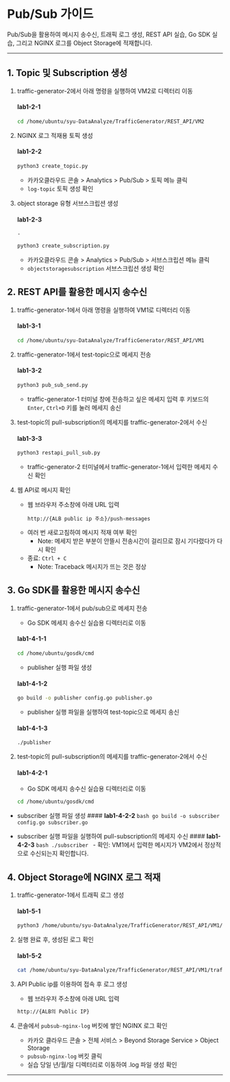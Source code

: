 
# Pub/Sub 가이드

Pub/Sub을 활용하여 메시지 송수신, 트래픽 로그 생성, REST API 실습, Go SDK 실습, 그리고 NGINX 로그를 Object Storage에 적재합니다.

---

## 1. Topic 및 Subscription 생성

1. traffic-generator-2에서 아래 명령을 실행하여 VM2로 디렉터리 이동
   #### **lab1-2-1**
   ```bash
   cd /home/ubuntu/syu-DataAnalyze/TrafficGenerator/REST_API/VM2
   ```

2. NGINX 로그 적재용 토픽 생성
   #### **lab1-2-2**
   ```bash
   python3 create_topic.py
   ```
    - 카카오클라우드 콘솔 > Analytics > Pub/Sub > 토픽 메뉴 클릭
    - `log-topic` 토픽 생성 확인
      
3. object storage 유형 서브스크립션 생성
   #### **lab1-2-3**
       - 
   ```bash
   python3 create_subscription.py
   ```
    - 카카오클라우드 콘솔 > Analytics > Pub/Sub > 서브스크립션 메뉴 클릭
    - `objectstoragesubscription` 서브스크립션 생성 확인
  

## 2. REST API를 활용한 메시지 송수신

1. traffic-generator-1에서 아래 명령을 실행하여 VM1로 디렉터리 이동
   #### **lab1-3-1**
   ```bash
   cd /home/ubuntu/syu-DataAnalyze/TrafficGenerator/REST_API/VM1
   ```

2. traffic-generator-1에서 test-topic으로 메세지 전송
   #### **lab1-3-2**
   ```bash
   python3 pub_sub_send.py
   ```
    - traffic-generator-1 터미널 창에 전송하고 싶은 메세지 입력 후 키보드의 `Enter`, `Ctrl+D` 키를 눌러 메세지 송신

3. test-topic의 pull-subscription의 메세지를 traffic-generator-2에서 수신
    #### **lab1-3-3**
    ```bash
    python3 restapi_pull_sub.py
    ```
    - traffic-generator-2 터미널에서 traffic-generator-1에서 입력한 메세지 수신 확인


4. 웹 API로 메시지 확인
   - 웹 브라우저 주소창에 아래 URL 입력
       ```
       http://{ALB public ip 주소}/push-messages
       ```
    - 여러 번 새로고침하여 메시지 적재 여부 확인
        - Note: 메세지 받은 부분이 안뜰시 전송시간이 걸리므로 잠시 기다렸다가 다시 확인
    - 종료: `Ctrl + C`
        - Note: Traceback 메시지가 뜨는 것은 정상
    

## 3. Go SDK를 활용한 메시지 송수신
1. traffic-generator-1에서 pub/sub으로 메세지 전송
   - Go SDK 메세지 송수신 실습용 디렉터리로 이동
    #### **lab1-4-1-1**
    ```bash
    cd /home/ubuntu/gosdk/cmd
    ```

   - publisher 실행 파일 생성
    #### **lab1-4-1-2**
    ```bash
    go build -o publisher config.go publisher.go
    ```

   - publisher 실행 파일을 실행하여 test-topic으로 메세지 송신
    #### **lab1-4-1-3**
    ```bash
    ./publisher
    ```

 2. test-topic의 pull-subscription의 메세지를 traffic-generator-2에서 수신
    #### **lab1-4-2-1**
    - Go SDK 메세지 송수신 실습용 디렉터리로 이동
    ```bash
    cd /home/ubuntu/gosdk/cmd
    ```

   - subscriber 실행 파일 생성
    #### **lab1-4-2-2**
    ```bash
    go build -o subscriber config.go subscriber.go
    ```

   - subscriber 실행 파일을 실행하여 pull-subscription의 메세지 수신
    #### **lab1-4-2-3**
    ```bash
    ./subscriber
    ```
    - 확인: VM1에서 입력한 메시지가 VM2에서 정상적으로 수신되는지 확인합니다.


## 4. Object Storage에 NGINX 로그 적재

1. traffic-generator-1에서 트래픽 로그 생성
    #### **lab1-5-1**
    ```bash
    python3 /home/ubuntu/syu-DataAnalyze/TrafficGenerator/REST_API/VM1/traffic_generator.py
    ```
    
2. 실행 완료 후, 생성된 로그 확인
    #### **lab1-5-2**
    ```bash
    cat /home/ubuntu/syu-DataAnalyze/TrafficGenerator/REST_API/VM1/traffic_generator.log
    ```

3. API Public ip를 이용하여 접속 후 로그 생성
   - 웹 브라우저 주소창에 아래 URL 입력
   ```bash
   http://{ALB의 Public IP}
   ```

4. 콘솔에서 `pubsub-nginx-log` 버킷에 쌓인 NGINX 로그 확인
   - 카카오 클라우드 콘솔 > 전체 서비스 > Beyond Storage Service > Object Storage
   - `pubsub-nginx-log` 버킷 클릭
   - 실습 당일 년/월/일 디렉터리로 이동하여 .log 파일 생성 확인
---
